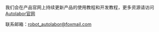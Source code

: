 我们会在产品官网上持续更新产品的使用教程和开发教程，更多资源请访问[Autolabor官网](http://autolabor.cn/)

联系邮箱：robot_autolabor@foxmail.com
